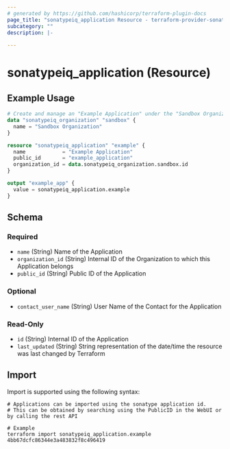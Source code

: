 ```yaml
---
# generated by https://github.com/hashicorp/terraform-plugin-docs
page_title: "sonatypeiq_application Resource - terraform-provider-sonatypeiq"
subcategory: ""
description: |-
  
---
```


# sonatypeiq_application (Resource)



## Example Usage

```terraform
# Create and manage an "Example Application" under the "Sandbox Organization"
data "sonatypeiq_organization" "sandbox" {
  name = "Sandbox Organization"
}

resource "sonatypeiq_application" "example" {
  name            = "Example Application"
  public_id       = "example_application"
  organization_id = data.sonatypeiq_organization.sandbox.id
}

output "example_app" {
  value = sonatypeiq_application.example
}
```

<!-- schema generated by tfplugindocs -->
## Schema

### Required

- `name` (String) Name of the Application
- `organization_id` (String) Internal ID of the Organization to which this Application belongs
- `public_id` (String) Public ID of the Application

### Optional

- `contact_user_name` (String) User Name of the Contact for the Application

### Read-Only

- `id` (String) Internal ID of the Application
- `last_updated` (String) String representation of the date/time the resource was last changed by Terraform

## Import

Import is supported using the following syntax:

```shell
# Applications can be imported using the sonatype application id.
# This can be obtained by searching using the PublicID in the WebUI or by calling the rest API

# Example
terraform import sonatypeiq_application.example 4bb67dcfc86344e3a483832f8c496419
```
